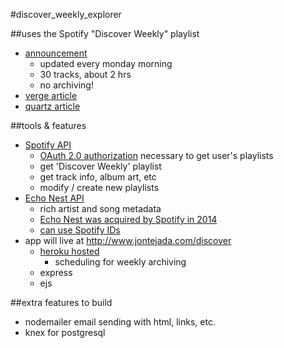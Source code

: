 #discover_weekly_explorer

##uses the Spotify "Discover Weekly" playlist
* [announcement](https://press.spotify.com/li/2015/07/20/introducing-discover-weekly-your-ultimate-personalised-playlist/)
	* updated every monday morning
	* 30 tracks, about 2 hrs
	* no archiving!
* [verge article](http://www.theverge.com/2015/9/30/9416579/spotify-discover-weekly-online-music-curation-interview)
* [quartz article](http://qz.com/571007/the-magic-that-makes-spotifys-discover-weekly-playlists-so-damn-good/)

##tools & features
* [Spotify API](https://developer.spotify.com/web-api/)
	* [OAuth 2.0 authorization](http://oauth.net/) necessary to get user's playlists
	* get 'Discover Weekly' playlist
	* get track info, album art, etc
	* modify / create new playlists
* [Echo Nest API](http://developer.echonest.com/docs/v4)
	* rich artist and song metadata
	* [Echo Nest was acquired by Spotify in 2014](https://developer.spotify.com/news-stories/2014/03/06/echo-nest-joins-spotify/)
	* [can use Spotify IDs](https://developer.spotify.com/spotify-echo-nest-api/)
* app will live at http://www.jontejada.com/discover
	* [heroku hosted](https://www.heroku.com)
		* scheduling for weekly archiving
	* express
	* ejs



##extra features to build
* nodemailer email sending with html, links, etc.
* knex for postgresql
